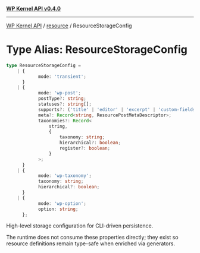 [**WP Kernel API v0.4.0**](../../README.md)

---

[WP Kernel API](../../README.md) / [resource](../README.md) / ResourceStorageConfig

# Type Alias: ResourceStorageConfig

```ts
type ResourceStorageConfig =
	| {
			mode: 'transient';
	  }
	| {
			mode: 'wp-post';
			postType?: string;
			statuses?: string[];
			supports?: ('title' | 'editor' | 'excerpt' | 'custom-fields')[];
			meta?: Record<string, ResourcePostMetaDescriptor>;
			taxonomies?: Record<
				string,
				{
					taxonomy: string;
					hierarchical?: boolean;
					register?: boolean;
				}
			>;
	  }
	| {
			mode: 'wp-taxonomy';
			taxonomy: string;
			hierarchical?: boolean;
	  }
	| {
			mode: 'wp-option';
			option: string;
	  };
```

High-level storage configuration for CLI-driven persistence.

The runtime does not consume these properties directly; they exist so resource
definitions remain type-safe when enriched via generators.
